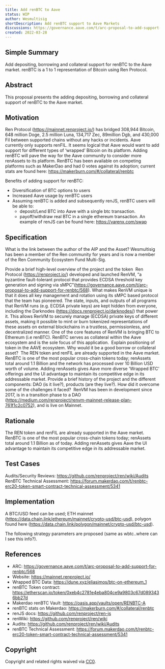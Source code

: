 ```yaml
---
title: Add renBTC to Aave
status: WIP
author: Wesmultisig
shortDescription: Add renBTC support to Aave Markets
discussions: https://governance.aave.com/t/arc-proposal-to-add-support-for-renbtc/568
created: 2022-03-28
---
```


## Simple Summary

Add depositing, borrowing and collateral support for renBTC to the Aave market. renBTC is a 1 to 1 representation of Bitcoin using Ren Protocol.

## Abstract

This proposal presents the adding depositing, borrowing and collateral support of renBTC to the Aave market. 

## Motivation

Ren Protocol (https://mainnet.renproject.io/) has bridged 308,944 Bitcoin, 648 million Doge, 2.5 million Luna, 134,717 Zec, 89million Dgb, and 430,000 Fil between supported chains without any hacks or incidents. Aave currently only supports renFIL. It seems logical that Aave would want to add support for different types of ‘wrapped’ Bitcoin on its platform. Adding renBTC will pave the way for the Aave community to consider more renAssets to its platform. RenBTC has been available on competing platforms such as MakerDao and had 0 votes against its adoption; current stats are found here: https://makerburn.com/#/collateral/renbtc

Benefits of adding support for renBTC:
- Diversification of BTC options to users
- Increased Aave usage by renBTC users
- Assuming renBTC is added and subsequently renJS, renBTC users will be able to:
  - deposit/Lend BTC into Aave with a single btc transaction.
  - payoff/withdraw real BTC in a single ethereum transaction. An example of renJS can be found here: https://varenx.com/swap 
    
## Specification

What is the link between the author of the AIP and the Asset? ​ Wesmultisig has been a member of the Ren community for years and is now a member of the Ren Community Ecosystem Fund Multi-Sig.

Provide a brief high-level overview of the project and the token ​ Ren Protocol (https://renproject.io/) developed and launched RenVM, “a byzantine fault-tolerant protocol that provides ECDSA threshold key generation and signing via sMPC”(https://governance.aave.com/t/arc-proposal-to-add-support-for-renbtc/568). What makes RenVM unique is that it does all key management and rotation using its sMPC based protocol that the team has pioneered. The state, inputs, and outputs of all programs that RenVM runs (e.g. ECDSA private keys) are kept hidden from everyone, including the Darknodes (https://docs.renproject.io/darknodes/) that power it. This allows RenVM to securely manage (ECDSA) private keys of different assets, making it possible to mint or burn tokenized representations of these assets on external blockchains in a trustless, permissionless, and decentralized manner. One of the core features of RenVM is bringing BTC to Ethereum (i.e renBTC). RenBTC serves as collateral within the Aave ecosystem and is the sole focus of this application. ​
Explain positioning of token in the AAVE ecosystem. Why would it be a good borrow or collateral asset? ​ The REN token and renFIL are already supported in the Aave market. RenBTC is one of the most popular cross-chain tokens today; renAssets total around 1.1 Billion and the network has processed over 10 Billion USD worth of volume. Adding renAssets gives Aave more diverse 'Wrapped BTC' offerings and the UI advantage to maintain its competitive edge in its addressable market. ​
Provide a brief history of the project and the different components: DAO (is it live?), products (are they live?). How did it overcome some of the challenges it faced? ​ RenVM has been in development since 2017, is in a transition phase to a DAO (https://medium.com/renproject/renvm-mainnet-release-plan-761f1c2c0752), and is live on Mainnet. ​

## Rationale

The REN token and renFIL are already supported in the Aave market. RenBTC is one of the most popular cross-chain tokens today; renAssets total around 1.1 Billion as of today. Adding renAssets gives Aave the UI advantage to maintain its competitive edge in its addressable market. 

## Test Cases

Audits/Security Reviews: https://github.com/renproject/ren/wiki/Audits
RenBTC Technical Assessment: https://forum.makerdao.com/t/renbtc-erc20-token-smart-contract-technical-assessment/5341

## Implementation

A BTC/USD feed can be used; ETH mainnet (https://data.chain.link/ethereum/mainnet/crypto-usd/btc-usd), polygon found here (https://data.chain.link/polygon/mainnet/crypto-usd/btc-usd).

The following strategy parameters are proposed (same as wbtc..where can I see this info?). 


## References

- ARC: https://governance.aave.com/t/arc-proposal-to-add-support-for-renbtc/568
- Website: https://mainnet.renproject.io/
- Wrapped BTC Data: https://dune.xyz/eliasimos/btc-on-ethereum_1
- renBTC Token contract: https://etherscan.io/token/0xeb4c2781e4eba804ce9a9803c67d0893436bb27d
- Makerdao renBTC Vault: https://oasis.app/vaults/open/RENBTC-A
- renBTC stats on Makerdao: https://makerburn.com/#/collateral/renbtc
- renJS docs: https://github.com/renproject/ren-js
- renWiki: https://github.com/renproject/ren/wiki
- Audits: https://github.com/renproject/ren/wiki/Audits
- renBTC Technical Assessment: https://forum.makerdao.com/t/renbtc-erc20-token-smart-contract-technical-assessment/5341

## Copyright

Copyright and related rights waived via [CC0](https://creativecommons.org/publicdomain/zero/1.0/).
